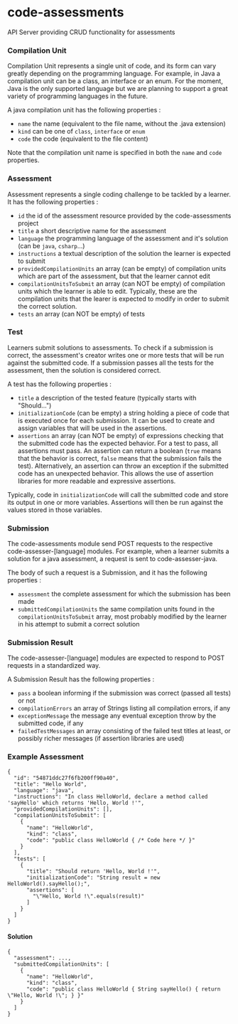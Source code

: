 code-assessments
===========

API Server providing CRUD functionality for assessments

### Compilation Unit

Compilation Unit represents a single unit of code, and its form can vary greatly depending on the programming language. For example, in Java a compilation unit can be a class, an interface or an enum. For the moment, Java is the only supported language but we are planning to support a great variety of programming languages in the future.

A java compilation unit has the following properties :
-   ``name`` the name (equivalent to the file name, without the .java extension)
-   ``kind`` can be one of ``class``, ``interface`` or ``enum``
-   ``code`` the code (equivalent to the file content)

Note that the compilation unit name is specified in both the ``name`` and ``code`` properties.


### Assessment

Assessment represents a single coding challenge to be tackled by a learner. It has the following properties :
-   ``id`` the id of the assessment resource provided by the code-assessments project
-   ``title`` a short descriptive name for the assessment
-   ``language`` the programming language of the assessment and it's solution (can be ``java``, ``csharp``...)
-   ``instructions``  a textual description of the solution the learner is expected to submit
-   ``providedCompilationUnits`` an array (can be empty) of compilation units which are part of the assessment, but that the learner cannot edit 
-   ``compilationUnitsToSubmit`` an array (can NOT be empty) of compilation units which the learner is able to edit. Typically, these are the compilation units that the learer is expected to modify in order to submit the correct solution. 
-   ``tests`` an array (can NOT be empty) of tests


### Test

Learners submit solutions to assessments. To check if a submission is correct, the assessment's creator writes one or more tests that will be run against the submitted code. If a submission passes all the tests for the assessment, then the solution is considered correct. 

A test has the following properties :
-   ``title`` a description of the tested feature (typically starts with "Should...")
-   ``initializationCode`` (can be empty) a string holding a piece of code that is executed once for each submission. It can be used to create and assign variables that will be used in the assertions.
-   ``assertions`` an array (can NOT be empty) of expressions checking that the submitted code has the expected behavior. For a test to pass, all assertions must pass. An assertion can return a boolean (``true`` means that the behavior is correct, ``false`` means that the submission fails the test). Alternatively, an assertion can throw an exception if the submitted code has an unexpected behavior. This allows the use of assertion libraries for more readable and expressive assertions. 

Typically, code in ``initializationCode`` will call the submitted code and store its output in one or more variables. Assertions will then be run against the values stored in those variables.


### Submission

The code-assessments module send POST requests to the respective code-assesser-[language] modules. For example, when a learner submits a solution for a java assessment, a request is sent to code-assesser-java. 

The body of such a request is a Submission, and it has the following properties :
-   ``assessment`` the complete assessment for which the submission has been made
-   ``submittedCompilationUnits`` the same compilation units found in the ``compilationUnitsToSubmit`` array, most probably modified by the learner in his attempt to submit a correct solution


### Submission Result

The code-assesser-[language] modules are expected to respond to POST requests in a standardized way.

A Submission Result has the following properties :
-   ``pass`` a boolean informing if the submission was correct (passed all tests) or not
-   ``compilationErrors`` an array of Strings listing all compilation errors, if any
-   ``exceptionMessage`` the message any eventual exception throw by the submitted code, if any 
-   ``failedTestMessages`` an array consisting of the failed test titles at least, or possibly richer messages (if assertion libraries are used) 


### Example Assessment

    {
      "id": "54871ddc27f6fb200ff90a40",
      "title": "Hello World",
      "language": "java",
      "instructions": "In class HelloWorld, declare a method called 'sayHello' which returns 'Hello, World !'",
      "providedCompilationUnits": [],
      "compilationUnitsToSubmit": [
        {
          "name": "HelloWorld",
          "kind": "class",
          "code": "public class HelloWorld { /* Code here */ }"
        }
      ],
      "tests": [
        {
          "title": "Should return 'Hello, World !'",
          "initializationCode": "String result = new HelloWorld().sayHello();",
          "assertions": [
            "\"Hello, World !\".equals(result)"
          ]
        }
      ]
    }

#### Solution

    {
      "assessment": ...,
      "submittedCompilationUnits": [
        {
          "name": "HelloWorld",
          "kind": "class",
          "code": "public class HelloWorld { String sayHello() { return \"Hello, World !\"; } }"
        }
      ]
    }
